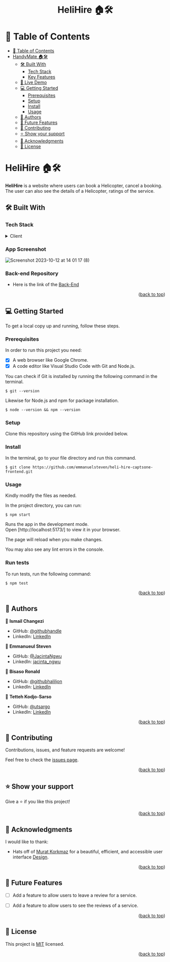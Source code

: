 <a name="readme-top"></a>

<div align="center">
  <h1><b>HeliHire 🏠️🛠️</b></h1>
</div>

# 📗 Table of Contents

- [📗 Table of Contents](#-table-of-contents)
- [ HandyMate 🏠️🛠️ ](#-HandyMate-)
  - [🛠 Built With ](#-built-with-)
    - [Tech Stack ](#tech-stack-)
    - [Key Features ](#key-features-)
  - [🚀 Live Demo ](#-live-demo-)
  - [💻 Getting Started ](#-getting-started-)
    - [Prerequisites](#prerequisites)
    - [Setup](#setup)
    - [Install](#install)
    - [Usage](#usage)
  - [👥 Authors ](#-authors-)
  - [🔭 Future Features ](#-future-features-)
  - [🤝 Contributing ](#-contributing-)
  - [⭐️ Show your support ](#️-show-your-support-)
  - [🙏 Acknowledgments ](#-acknowledgments-)
  - [📝 License ](#-license-)


# HeliHire 🏠️🛠️ <a name="about-project"></a>

<b>HeliHire</b> is a website where users can book a Helicopter, cancel a booking. The user can also see the details of a Helicopter, ratings of the service.

## 🛠 Built With <a name="built-with"></a>

### Tech Stack <a name="tech-stack"></a>


<details>
  <summary>Client</summary>
  <ul>
    <li><a href="https://reactjs.org/">React.js</a></li>
  </ul>
</details>

### App Screenshot

![Screenshot 2023-10-12 at 14 01 17 (8)](https://github.com/emmanuelsteven/heli-hire-captsone-frontend/assets/96125730/ab9b0592-9e3e-4201-b0b2-6a22b4a5278d)


### Back-end Repository
- Here is the link of the [Back-End](https://github.com/emmanuelsteven/heli-hire-captone-backend)

<p align="right">(<a href="#readme-top">back to top</a>)</p>

<!-- GETTING STARTED -->

## 💻 Getting Started <a name="getting-started"></a>


To get a local copy up and running, follow these steps.

### Prerequisites

In order to run this project you need:
- [x] A web browser like Google Chrome.
- [x] A code editor like Visual Studio Code with Git and Node.js.

You can check if Git is installed by running the following command in the terminal.
```
$ git --version
```

Likewise for Node.js and npm for package installation.
```
$ node --version && npm --version
```
### Setup

Clone this repository using the GitHub link provided below.


### Install

In the terminal, go to your file directory and run this command.

```
$ git clone https://github.com/emmanuelsteven/heli-hire-captsone-frontend.git
```

### Usage


Kindly modify the files as needed.

In the project directory, you can run:
```
$ npm start
```
Runs the app in the development mode.\
Open [http://localhost:5173/] to view it in your browser.

The page will reload when you make changes.

You may also see any lint errors in the console.



### Run tests

To run tests, run the following command:

```
$ npm test
```

<p align="right">(<a href="#readme-top">back to top</a>)</p>

<!-- AUTHORS -->

## 👥 Authors <a name="authors"></a>

👤 **Ismail Changezi**

- GitHub: [@githubhandle](https://github.com/IsmailChangezi)
- LinkedIn: [LinkedIn](https://www.linkedin.com/in/ismailchangezi/)

👤 **Emmanueul Steven**

- GitHub: [@JacintaNgwu](https://github.com/emmanuelsteven)
- LinkedIn: [jacinta_ngwu](https://www.linkedin.com/in/steven-emmanuel-75a03a141/)

👤 **Bisaso Ronald**

- GitHub: [@githubhaliljon](https://github.com/bronnie313)
- LinkedIn: [LinkedIn](https://www.linkedin.com/in/ronnie-bisaso-758017120/)

👤 **Tetteh Kodjo-Sarso**

- GitHub: [@utsargo](https://github.com/Reggeditt)
- LinkedIn: [LinkedIn](https://linkedin.com/in/tksarso)

<p align="right">(<a href="#readme-top">back to top</a>)</p>


## 🤝 Contributing <a name="contributing"></a>

Contributions, issues, and feature requests are welcome!

Feel free to check the [issues page](../../issues/).

<p align="right">(<a href="#readme-top">back to top</a>)</p>



## ⭐️ Show your support <a name="support"></a>


Give a ⭐️ if you like this project!

<p align="right">(<a href="#readme-top">back to top</a>)</p>

## 🙏 Acknowledgments <a name="acknowledgements"></a>

I would like to thank:
- Hats off of [Murat Korkmaz](https://www.behance.net/muratk) for a beautiful, efficient, and accessible user interface [Design](https://www.behance.net/gallery/26425031/Vespa-Responsive-Redesign).


<p align="right">(<a href="#readme-top">back to top</a>)</p>

## 🔭 Future Features <a name="future-features"></a>

- [ ]  Add a feature to allow users to leave a review for a service.
- [ ]  Add a feature to allow users to see the reviews of a service.


<p align="right">(<a href="#readme-top">back to top</a>)</p>

## 📝 License <a name="license"></a>

This project is [MIT](./LICENSE) licensed.

<p align="right">(<a href="#readme-top">back to top</a>)</p>
